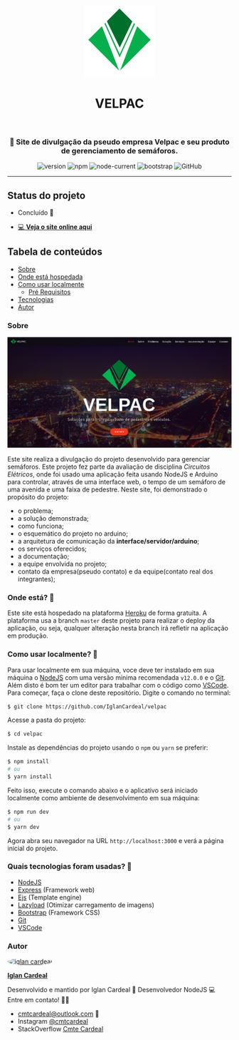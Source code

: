 <div align="center">
  <img src="./frontend/public/img/V.png" height="auto" width="160" alt="Velpac" />
  
# VELPAC

<br>

### :vertical_traffic_light: Site de divulgação da pseudo empresa Velpac e seu produto de gerenciamento de semáforos.

</div>

<div align="center">

![version](https://img.shields.io/badge/version-1.0.0-green) ![npm](https://img.shields.io/npm/v/npm) ![node-current](https://img.shields.io/badge/nodejs-%3E%3D12.0.0-green) ![bootstrap](https://img.shields.io/badge/bootstrap-v4.0-blueviolet) ![GitHub](https://img.shields.io/github/license/iglancardeal/velpac)

</div>

---

## Status do projeto

- Concluído :muscle:

- [:computer: **Veja o site online aqui**](https://velpac.herokuapp.com/)

## Tabela de conteúdos

<!--ts-->

- [Sobre](#sobre)
- [Onde está hospedada](#host)
- [Como usar localmente](#como-usar)
  - [Pré Requisitos](#como-usar)
- [Tecnologias](#tecnologias)
- [Autor](#autor)
<!--te-->

### Sobre

<p id="sobre"></p>

![tela-inicial](./frontend/public/img/inicial.png)

Este site realiza a divulgação do projeto desenvolvido para gerenciar semáforos. Este projeto fez parte da avaliação de disciplina _Circuitos Elétricos_, onde foi usado uma aplicação feita usando NodeJS e Arduino para controlar, através de uma interface web, o tempo de um semáforo de uma avenida e uma faixa de pedestre.
Neste site, foi demonstrado o propósito do projeto:

- o problema;
- a solução demonstrada;
- como funciona;
- o esquemático do projeto no arduino;
- a arquitetura de comunicação da **interface/servidor/arduino**;
- os serviços oferecidos;
- a documentação;
- a equipe envolvida no projeto;
- contato da empresa(pseudo contato) e da equipe(contato real dos integrantes);

### Onde está? :rocket:

<p id="host"></p>

Este site está hospedado na plataforma [Heroku](https://dashboard.heroku.com) de forma gratuita. A plataforma usa a branch `master` deste projeto para realizar o deploy da aplicação, ou seja, qualquer alteração nesta branch irá refletir na aplicação em produção.

### Como usar localmente? :pushpin:

<p id="como-usar"></p>

Para usar localmente em sua máquina, voce deve ter instalado em sua máquina o [NodeJS](https://nodejs.org/en/) com uma versão minima recomendada `v12.0.0` e o [Git](https://git-scm.com).
Além disto é bom ter um editor para trabalhar com o código como [VSCode](https://code.visualstudio.com/).
Para começar, faça o clone deste repositório. Digite o comando no terminal:

```bash
$ git clone https://github.com/IglanCardeal/velpac
```

Acesse a pasta do projeto:

```bash
$ cd velpac
```

Instale as dependências do projeto usando o `npm` ou `yarn` se preferir:

```bash
$ npm install
# ou
$ yarn install
```

Feito isso, execute o comando abaixo e o aplicativo será iniciado localmente como ambiente de desenvolvimento em sua máquina:

```bash
$ npm run dev
# ou
$ yarn dev
```

Agora abra seu navegador na URL `http://localhost:3000` e verá a página inicial do projeto.

### Quais tecnologias foram usadas? :wrench:

<p id="tecnologias"></p>

- [NodeJS](https://nodejs.org/en/)
- [Express](https://expressjs.com/pt-br/) (Framework web)
- [Ejs](https://ejs.co/) (Template engine)
- [Lazyload](https://www.npmjs.com/package/lazyload) (Otimizar carregamento de imagens)
- [Bootstrap](https://getbootstrap.com/) (Framework CSS)
- [Git](https://git-scm.com)
- [VSCode](https://code.visualstudio.com/)

### Autor

<p id="autor"></p>

<a href="https://blog.rocketseat.com.br/author/thiago/">
 <img style="border-radius: 50%;" src="https://avatars1.githubusercontent.com/u/37749943?s=460&u=70f3bf022f3a0f28c332b1aa984510910818ef02&v=4" width="100px;" alt="iglan cardeal"/>

<b>Iglan Cardeal</b>
</a>

Desenvolvido e mantido por Iglan Cardeal :hammer:
Desenvolvedor NodeJS 💻 <br>
Entre em contato! 👋🏽

- cmtcardeal@outlook.com :email:
- Instagram [@cmtcardeal](https://www.instagram.com/cmtecardeal/)
- StackOverflow [Cmte Cardeal](https://pt.stackoverflow.com/users/95771/cmte-cardeal?tab=profile)
